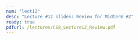 ```yaml
---
num: "lect12"
desc: "Lecture #12 slides: Review for Midterm #2"
ready: true
pdfurl: /lectures/CS8_Lecture12_Review.pdf
---
```

